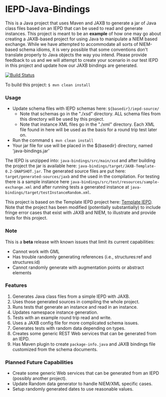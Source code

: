 IEPD-Java-Bindings
==================

This is a Java project that uses Maven and JAXB to generate a jar of Java class files based on an IEPD that can be used to read and generate instances.
This project is meant to be an **example** of how one may go about creating a JAXB-based project for using Java to manipulate
a NIEM based exchange.  While we have attempted to accommodate all sorts of NIEM-based schema idioms, it is very possible
that some conventions don't translate properly to Java objects the way you intend.  Please provide feedback to us and we will
attempt to create your scenario in our test IEPD in this project and update how our JAXB bindings are generated.

[![Build Status](https://travis-ci.org/jtmrice/IEPD-Java-Bindings.svg?branch=master)](https://travis-ci.org/jtmrice/IEPD-Java-Bindings)

To build this project:
`$ mvn clean install`

### Usage
* Update schema files with IEPD schemas here: `${basedir}/iepd-source/`
  * Note that schemas go in the "./xsd" directory.  ALL schema files from this directory will be used by this project.
  * Note that instance XML files go in the "./xml" directory.  Each XML file found in here will be used as the basis for a round trip test later on.
* Run the command `$ mvn clean install`
* Your jar file for use will be placed in the ${basedir} directory, named 'java-bindings.jar'

The IEPD is unzipped into: `java-bindings/src/main/xsd` and after building the project the jar is available here: `java-bindings/target/JAXB-Template-0.2-SNAPSHOT.jar`.
The generated source files are put here: `target/generated-sources/jaxb` and the used in the compilation. For testing
there is a sample instance here `java-bindings/src/test/resources/sample-exchange.xml` and after running tests a
generated instance at `java-bindings/target/testInstanceRandom.xml`.

This project is based on the Template IEPD project here: [Template IEPD](https://github.com/niem/Template-IEPD).  Note that
the project has been modified (potentially substantially) to include fringe error cases that exist with JAXB and NIEM, to
illustrate and provide tests for this project.


### Note
This is a **beta** release with known issues that limit its current capabilities:
* Cannot work with GML
* Has trouble randomly generating references (i.e., structures:ref and structures:id)
* Cannot randomly generate with augmentation points or abstract elements


### Features
1. Generates Java class files from a simple IEPD with JAXB.
2. Uses those generated sources in compiling the whole project.
3. Runs tests that generate an instance and read in an instance.
4. Updates namespace instance generation.
5. Tests with an example round trip read and write.
6. Uses a JAXB config file for more complicated schema issues.
7. Generates tests with random data depending on types.
8. Creates some generic REST Web services that can be generated from an IEPD.
9. Has Maven plugin to create `package-info.java` and JAXB bindings file customized from the schema documents.




### Planned Future Capabilities
* Create some generic Web services that can be generated from an IEPD (possibly another project).
* Update Random data generator to handle NIEM/XML specific cases.
* Setup randomly generated dates to use reasonable values.

